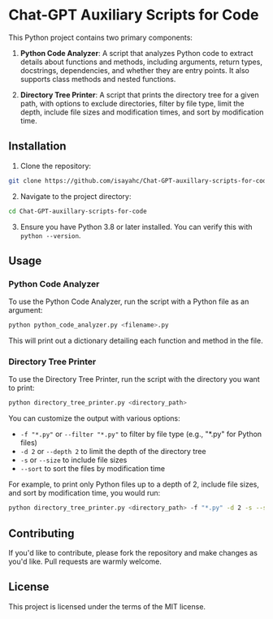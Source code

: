 # Chat-GPT Auxiliary Scripts for Code

This Python project contains two primary components:

1. **Python Code Analyzer**: A script that analyzes Python code to extract details about functions and methods, including arguments, return types, docstrings, dependencies, and whether they are entry points. It also supports class methods and nested functions.

2. **Directory Tree Printer**: A script that prints the directory tree for a given path, with options to exclude directories, filter by file type, limit the depth, include file sizes and modification times, and sort by modification time.

## Installation

1. Clone the repository:

```bash
git clone https://github.com/isayahc/Chat-GPT-auxillary-scripts-for-code.git
```

2. Navigate to the project directory:

```bash
cd Chat-GPT-auxillary-scripts-for-code
```

3. Ensure you have Python 3.8 or later installed. You can verify this with `python --version`.

## Usage

### Python Code Analyzer

To use the Python Code Analyzer, run the script with a Python file as an argument:

```bash
python python_code_analyzer.py <filename>.py
```

This will print out a dictionary detailing each function and method in the file.

### Directory Tree Printer

To use the Directory Tree Printer, run the script with the directory you want to print:
```bash
python directory_tree_printer.py <directory_path>
```
You can customize the output with various options:
- `-f "*.py"` or `--filter "*.py"` to filter by file type (e.g., "*.py" for Python files)
- `-d 2` or `--depth 2` to limit the depth of the directory tree
- `-s` or `--size` to include file sizes
- `--sort` to sort the files by modification time

For example, to print only Python files up to a depth of 2, include file sizes, and sort by modification time, you would run:

```bash
python directory_tree_printer.py <directory_path> -f "*.py" -d 2 -s --sort
```

## Contributing
If you'd like to contribute, please fork the repository and make changes as you'd like. Pull requests are warmly welcome.

## License
This project is licensed under the terms of the MIT license.
